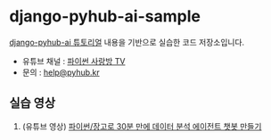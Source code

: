 # django-pyhub-ai-sample

[django-pyhub-ai 튜토리얼](https://django-pyhub-ai.readthedocs.io/ko/latest/) 내용을 기반으로 실습한 코드 저장소입니다.

+ 유튜브 채널 : [파이썬 사랑방 TV](https://www.youtube.com/@pyhub-kr)
+ 문의 : help@pyhub.kr

## 실습 영상

1. (유튜브 영상) [파이썬/장고로 30분 만에 데이터 분석 에이전트 챗봇 만들기](https://www.youtube.com/watch?v=10Fp78n3jSw)
